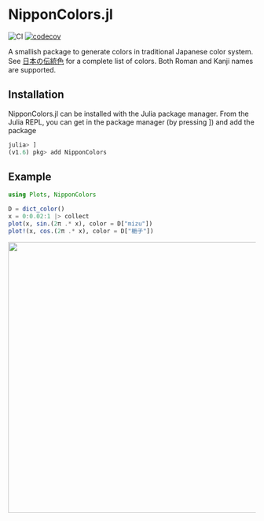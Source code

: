# NipponColors.jl

![CI](https://img.shields.io/github/workflow/status/vavrines/NipponColors.jl/CI?style=flat-square)
[![codecov](https://img.shields.io/codecov/c/github/vavrines/NipponColors.jl?style=flat-square)](https://codecov.io/gh/vavrines/NipponColors.jl)

A smallish package to generate colors in traditional Japanese color system.
See [日本の伝統色](https://nipponcolors.com/) for a complete list of colors.
Both Roman and Kanji names are supported.

## Installation

NipponColors.jl can be installed with the Julia package manager. From the Julia REPL, you can get in the package manager (by pressing ]) and add the package

```julia
julia> ]
(v1.6) pkg> add NipponColors
```

## Example

```julia
using Plots, NipponColors

D = dict_color()
x = 0:0.02:1 |> collect
plot(x, sin.(2π .* x), color = D["mizu"])
plot!(x, cos.(2π .* x), color = D["梔子"])
```

<img src="https://i.postimg.cc/Bv3sR69g/plot.png" width="550"/>
